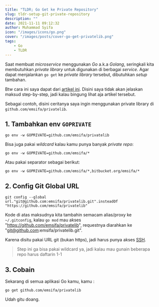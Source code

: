 ```yaml
---
title: "TLDR; Go Get ke Private Repository"
slug: tldr-setup-git-private-repository
description: ""
date: 2021-11-11 09:12:32
author: Muhammad Syifa
icon: "/images/icons/go.png"
cover: "/images/posts/cover-go-get-privatelib.png"
tags:
    - Go
    - TLDR
---
```


Saat membuat _microservice_ menggunakan _Go_ a.k.a _Golang_, seringkali kita membutuhkan _private library_ untuk digunakan di berbagai _service_. Agar dapat menjalankan `go get` ke _private library_ tersebut, dibutuhkan _setup_ tambahan.

Btw cara ini saya dapat dari [artikel ini](https://letscode.blog/2021/06/26/go-modules-and-private-git-repositories/).
Disini saya tidak akan jelaskan maksud step-by-step, jadi kalau bingung lihat aja artikel tersebut.

Sebagai contoh, disini ceritanya saya ingin menggunakan private library di `github.com/emsifa/privatelib`.

## 1. Tambahkan env `GOPRIVATE`

```
go env -w GOPRIVATE=github.com/emsifa/privatelib
```

Bisa juga pakai _wildcard_ kalau kamu punya banyak _private repo_:

```
go env -w GOPRIVATE=github.com/emsifa/*
```

Atau pakai separator sebagai berikut:

```
go env -w GOPRIVATE=github.com/emsifa/*,bitbucket.org/emsifa/*
```

## 2. Config Git Global URL

```
git config --global url."git@github.com:emsifa/privatelib.git".insteadOf "https://github.com/emsifa/privatelib"
```

Kode di atas maksudnya kita tambahin semacam alias/proxy ke `~/.gitconfig`, kalau `go mod` mau akses "https://github.com/emsifa/privatelib", requestnya diarahkan ke "git@github.com:emsifa/privatelib.git".

Karena disitu pakai URL git (bukan https), jadi harus punya akses [SSH](https://docs.github.com/en/authentication/connecting-to-github-with-ssh/generating-a-new-ssh-key-and-adding-it-to-the-ssh-agent).

> Step ini ga bisa pakai wildcard ya, jadi kalau mau gunain beberapa repo harus daftarin 1-1

## 3. Cobain

Sekarang di semua aplikasi Go kamu, kamu :

```
go get github.com/emsifa/privatelib
```

Udah gitu doang.
